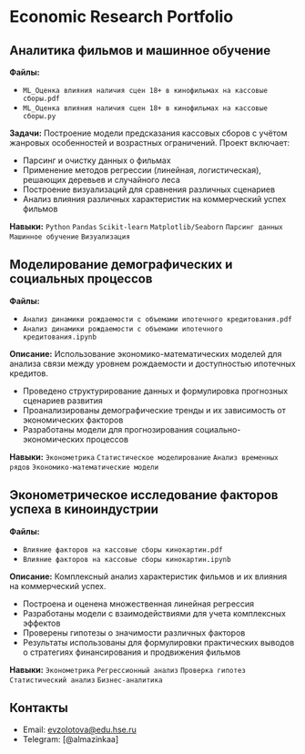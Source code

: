 # Economic Research Portfolio

## Аналитика фильмов и машинное обучение

**Файлы:**
- `ML_Оценка влияния наличия сцен 18+ в кинофильмах на кассовые сборы.pdf`
- `ML_Оценка влияния наличия сцен 18+ в кинофильмах на кассовые сборы.py`

**Задачи:**
Построение модели предсказания кассовых сборов с учётом жанровых особенностей и возрастных ограничений. Проект включает:
- Парсинг и очистку данных о фильмах
- Применение методов регрессии (линейная, логистическая), решающих деревьев и случайного леса
- Построение визуализаций для сравнения различных сценариев
- Анализ влияния различных характеристик на коммерческий успех фильмов

**Навыки:** `Python` `Pandas` `Scikit-learn` `Matplotlib/Seaborn` `Парсинг данных` `Машинное обучение` `Визуализация`

## Моделирование демографических и социальных процессов

**Файлы:**
- `Анализ динамики рождаемости с объемами ипотечного кредитования.pdf`
- `Анализ динамики рождаемости с объемами ипотечного кредитования.ipynb`

**Описание:**
Использование экономико-математических моделей для анализа связи между уровнем рождаемости и доступностью ипотечных кредитов. 
- Проведено структурирование данных и формулировка прогнозных сценариев развития
- Проанализированы демографические тренды и их зависимость от экономических факторов
- Разработаны модели для прогнозирования социально-экономических процессов

**Навыки:** `Эконометрика` `Статистическое моделирование` `Анализ временных рядов` `Экономико-математические модели`


## Эконометрическое исследование факторов успеха в киноиндустрии

**Файлы:**
- `Влияние факторов на кассовые сборы кинокартин.pdf`
- `Влияние факторов на кассовые сборы кинокартин.ipynb`

**Описание:**
Комплексный анализ характеристик фильмов и их влияния на коммерческий успех. 
- Построена и оценена множественная линейная регрессия
- Разработаны модели с взаимодействиями для учета комплексных эффектов
- Проверены гипотезы о значимости различных факторов
- Результаты использованы для формулировки практических выводов о стратегиях финансирования и продвижения фильмов

**Навыки:** `Эконометрика` `Регрессионный анализ` `Проверка гипотез` `Статистический анализ` `Бизнес-аналитика`

## Контакты

- Email: evzolotova@edu.hse.ru
- Telegram: [@almazinkaa]

